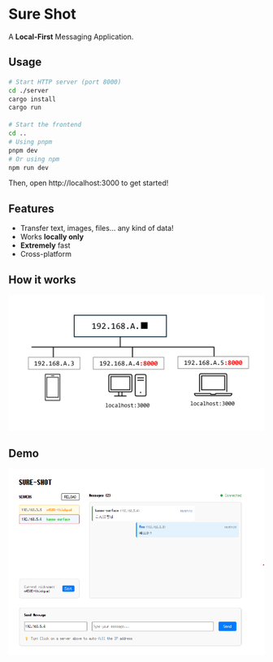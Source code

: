 # Sure Shot

A **Local-First** Messaging Application.


## Usage

``` bash
# Start HTTP server (port 8000)
cd ./server
cargo install
cargo run

# Start the frontend
cd ..
# Using pnpm
pnpm dev
# Or using npm
npm run dev
```
Then, open http://localhost:3000 to get started!

## Features

* Transfer text, images, files... any kind of data!
* Works **locally only**
* **Extremely** fast
* Cross-platform

## How it works

<img src="public/readme_1.png">

## Demo

<img src="public/readme_2.png">